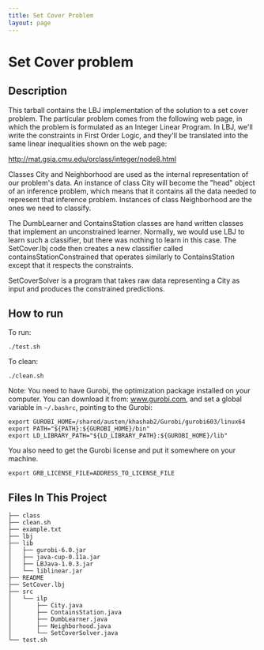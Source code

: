 ```yaml
---
title: Set Cover Problem
layout: page
---
```



# Set Cover problem

## Description 
This tarball contains the LBJ implementation of the solution to a set cover
problem.  The particular problem comes from the following web page, in which
the problem is formulated as an Integer Linear Program.  In LBJ, we'll write
the constraints in First Order Logic, and they'll be translated into the same
linear inequalities shown on the web page:

http://mat.gsia.cmu.edu/orclass/integer/node8.html

Classes City and Neighborhood are used as the internal representation of our
problem's data.  An instance of class City will become the "head" object of an
inference problem, which means that it contains all the data needed to
represent that inference problem.  Instances of class Neighborhood are the
ones we need to classify.

The DumbLearner and ContainsStation classes are hand written classes that
implement an unconstrained learner.  Normally, we would use LBJ to learn such
a classifier, but there was nothing to learn in this case.  The SetCover.lbj
code then creates a new classifier called containsStationConstrained that
operates similarly to ContainsStation except that it respects the constraints.

SetCoverSolver is a program that takes raw data representing a City as input
and produces the constrained predictions.

## How to run
To run:

```
./test.sh
```

To clean:

```
./clean.sh
```

Note: You need to have Gurobi, the optimization package installed on your computer. 
You can download it from: www.gurobi.com, and set a global variable in `~/.bashrc`, pointing to the Gurobi:

```
export GUROBI_HOME=/shared/austen/khashab2/Gurobi/gurobi603/linux64
export PATH="${PATH}:${GUROBI_HOME}/bin"
export LD_LIBRARY_PATH="${LD_LIBRARY_PATH}:${GUROBI_HOME}/lib"
```

You also need to get the Gurobi license and put it somewhere on your machine. 

```
export GRB_LICENSE_FILE=ADDRESS_TO_LICENSE_FILE
```

## Files In This Project

```
├── class
├── clean.sh
├── example.txt
├── lbj
├── lib
│   ├── gurobi-6.0.jar
│   ├── java-cup-0.11a.jar
│   ├── LBJava-1.0.3.jar
│   └── liblinear.jar
├── README
├── SetCover.lbj
├── src
│   └── ilp
│       ├── City.java
│       ├── ContainsStation.java
│       ├── DumbLearner.java
│       ├── Neighborhood.java
│       └── SetCoverSolver.java
└── test.sh
```
